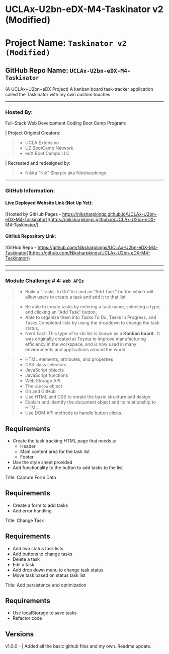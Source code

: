 # UCLAx-U2bn-eDX-M4-Taskinator v2 (Modified)

# Project Name: `Taskinator v2 (Modified)`

## GitHub Repo Name: `UCLAx-U2bn-eDX-M4-Taskinator`

(A UCLAx+U2bn+eDX Project) A kanban board task-tracker application called the Taskinator with my own custom touches

---

### Hosted By:

Full-Stack Web Development Coding Boot Camp Program:

| Project Original Creators:

> * UCLA Extension
> * U2 BootCamp Network
> * edX Boot Camps LLC

| Recreated and redesigned by:

> * Nikita "Nik" Sharpio aka Niksharpkings

---

### GitHub Information:

#### Live Deployed Website Link (Not Up Yet):

[Hosted by GitHub Pages - https://niksharpkings.github.io/UCLAx-U2bn-eDX-M4-Taskinator/](https://niksharpkings.github.io/UCLAx-U2bn-eDX-M4-Taskinator/)

#### GitHub Repository Link:

[GitHub Repo - https://github.com/Niksharpkings/UCLAx-U2bn-eDX-M4-Taskinator](https://github.com/Niksharpkings/UCLAx-U2bn-eDX-M4-Taskinator/)

---

---

### Module Challenge # 4: `Web APIs`

> - Build a "Tasks To Do" list and an "Add Task" button which will allow users to create a task and add it to that list

> - Be able to create tasks by entering a task name, selecting a type, and clicking an "Add Task" button.
> - Able to organize them into Tasks To Do, Tasks In Progress, and Tasks Completed lists by using the dropdown to change the task status.
> - Nerd Fact: This type of to-do list is known as a **Kanban board** . It was originally created at Toyota to improve manufacturing efficiency in the workspace, and is now used in many environments and applications around the world.

> * HTML elements, attributes, and properties
> * CSS class selectors
> * JavaScript objects
> * JavaScript functions
> * Web Storage API
> * The `window` object
> * Git and GitHub
> * Use HTML and CSS to create the basic structure and design.
> * Explain and identify the document object and its relationship to HTML.
> * Use DOM API methods to handle button clicks.

## Requirements

* Create the task tracking HTML page that needs a:
  * Header
  * Main content area for the task list
  * Footer
* Use the style sheet provided
* Add functionality to the button to add tasks to the list

Title: Capture Form Data

## Requirements

* Create a form to add tasks
* Add error handling

Title: Change Task

## Requirements

* Add two status task lists
* Add buttons to change tasks
* Delete a task
* Edit a task
* Add drop down menu to change task status
* Move task based on status task list

Title: Add persistence and optimization

## Requirements

* Use localStorage to save tasks
* Refactor code


## Versions

v1.0.0 - | Added all the basic github files and my own. Readme update.
